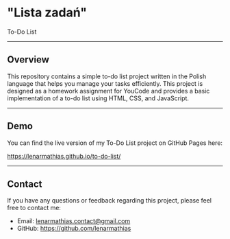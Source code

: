 # "Lista zadań" 
To-Do List

---

## Overview

This repository contains a simple to-do list project written in the Polish language that helps you manage your tasks efficiently. This project is designed as a homework assignment for YouCode and provides a basic implementation of a to-do list using HTML, CSS, and JavaScript.

---

## Demo

You can find the live version of my To-Do List project on GitHub Pages here:

https://lenarmathias.github.io/to-do-list/

---

## Contact

If you have any questions or feedback regarding this project, please feel free to contact me:

- Email: lenarmathias.contact@gmail.com
- GitHub: https://github.com/lenarmathias